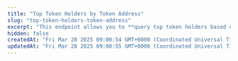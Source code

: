 ```yaml
---
title: "Top Token Holders by Token Address"
slug: "top-token-holders-token-address"
excerpt: "This endpoint allows you to **query top token holders based on the provided token contract address on a network**"
hidden: false
createdAt: "Fri Mar 28 2025 09:00:54 GMT+0000 (Coordinated Universal Time)"
updatedAt: "Fri Mar 28 2025 09:00:55 GMT+0000 (Coordinated Universal Time)"
---
```

